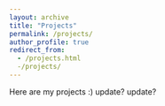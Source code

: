 ```yaml
---
layout: archive
title: "Projects"
permalink: /projects/
author_profile: true
redirect_from: 
  - /projects.html
  -/projects/
---
```


Here are my projects :) 
update?
update?